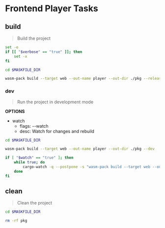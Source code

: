 # Frontend Player Tasks

## build

> Build the project

```bash
set -e
if [[ "$verbose" == "true" ]]; then
    set -x
fi

cd $MASKFILE_DIR

wasm-pack build --target web --out-name player --out-dir ./pkg --release
```

### dev

> Run the project in development mode

**OPTIONS**

- watch
  - flags: --watch
  - desc: Watch for changes and rebuild

```bash
cd $MASKFILE_DIR

wasm-pack build --target web --out-name player --out-dir ./pkg --dev

if [ "$watch" == "true" ]; then
    while true; do
        cargo-watch -q --postpone -s "wasm-pack build --target web --out-name player --out-dir ./pkg --dev"
    done
fi
```

## clean

> Clean the project

```bash
cd $MASKFILE_DIR

rm -rf pkg
```
